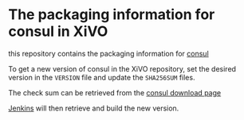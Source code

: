 # The packaging information for consul in XiVO

this repository contains the packaging information for [consul](www.consul.io)

To get a new version of consul in the XiVO repository, set the desired version in the
`VERSION` file and update the `SHA256SUM` files.

The check sum can be retrieved from the [consul download page](https://consul.io/downloads.html)

[Jenkins](jenkins.xivo.io) will then retrieve and build the new version.
